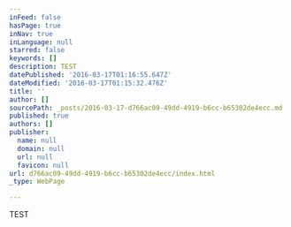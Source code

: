 ```yaml
---
inFeed: false
hasPage: true
inNav: true
inLanguage: null
starred: false
keywords: []
description: TEST
datePublished: '2016-03-17T01:16:55.647Z'
dateModified: '2016-03-17T01:15:32.476Z'
title: ''
author: []
sourcePath: _posts/2016-03-17-d766ac09-49dd-4919-b6cc-b65302de4ecc.md
published: true
authors: []
publisher:
  name: null
  domain: null
  url: null
  favicon: null
url: d766ac09-49dd-4919-b6cc-b65302de4ecc/index.html
_type: WebPage

---
```

TEST
